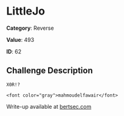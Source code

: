 # LittleJo
**Category**: Reverse

**Value**: 493

**ID**: 62

## Challenge Description
```
X0R!?

<font color="gray">mahmoudelfawair</font>
```

Write-up available at [bertsec.com](https://bertsec.com)
